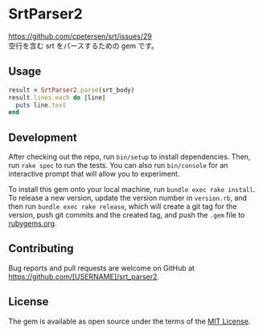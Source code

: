 # SrtParser2

https://github.com/cpetersen/srt/issues/29  
空行を含む srt をパースするための gem です。

## Usage

```ruby
result = SrtParser2.parse(srt_body)
result.lines.each do |line|
  puts line.text
end
```

## Development

After checking out the repo, run `bin/setup` to install dependencies. Then, run `rake spec` to run the tests. You can also run `bin/console` for an interactive prompt that will allow you to experiment.

To install this gem onto your local machine, run `bundle exec rake install`. To release a new version, update the version number in `version.rb`, and then run `bundle exec rake release`, which will create a git tag for the version, push git commits and the created tag, and push the `.gem` file to [rubygems.org](https://rubygems.org).

## Contributing

Bug reports and pull requests are welcome on GitHub at https://github.com/[USERNAME]/srt_parser2.

## License

The gem is available as open source under the terms of the [MIT License](https://opensource.org/licenses/MIT).
